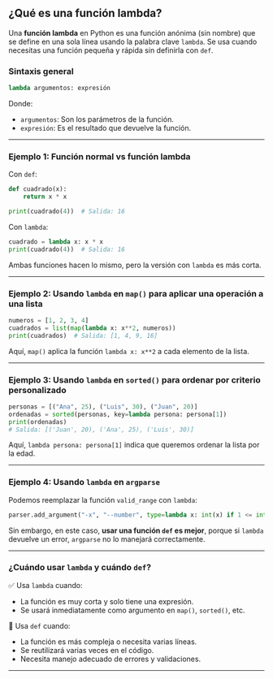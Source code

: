## **¿Qué es una función lambda?**
Una **función lambda** en Python es una función anónima (sin nombre) que se define en una sola línea usando la palabra clave `lambda`. Se usa cuando necesitas una función pequeña y rápida sin definirla con `def`.

### **Sintaxis general**
```python
lambda argumentos: expresión
```
Donde:
- `argumentos`: Son los parámetros de la función.
- `expresión`: Es el resultado que devuelve la función.

---

### **Ejemplo 1: Función normal vs función lambda**
Con `def`:
```python
def cuadrado(x):
    return x * x

print(cuadrado(4))  # Salida: 16
```
Con `lambda`:
```python
cuadrado = lambda x: x * x
print(cuadrado(4))  # Salida: 16
```
Ambas funciones hacen lo mismo, pero la versión con `lambda` es más corta.

---

### **Ejemplo 2: Usando `lambda` en `map()` para aplicar una operación a una lista**
```python
numeros = [1, 2, 3, 4]
cuadrados = list(map(lambda x: x**2, numeros))
print(cuadrados)  # Salida: [1, 4, 9, 16]
```
Aquí, `map()` aplica la función `lambda x: x**2` a cada elemento de la lista.

---

### **Ejemplo 3: Usando `lambda` en `sorted()` para ordenar por criterio personalizado**
```python
personas = [("Ana", 25), ("Luis", 30), ("Juan", 20)]
ordenadas = sorted(personas, key=lambda persona: persona[1])
print(ordenadas)  
# Salida: [('Juan', 20), ('Ana', 25), ('Luis', 30)]
```
Aquí, `lambda persona: persona[1]` indica que queremos ordenar la lista por la edad.

---

### **Ejemplo 4: Usando `lambda` en `argparse`**
Podemos reemplazar la función `valid_range` con `lambda`:
```python
parser.add_argument("-x", "--number", type=lambda x: int(x) if 1 <= int(x) <= 100 else argparse.ArgumentTypeError("Número fuera de rango"))
```
Sin embargo, en este caso, **usar una función `def` es mejor**, porque si `lambda` devuelve un error, `argparse` no lo manejará correctamente.

---

### **¿Cuándo usar `lambda` y cuándo `def`?**
✅ Usa `lambda` cuando:
- La función es muy corta y solo tiene una expresión.  
- Se usará inmediatamente como argumento en `map()`, `sorted()`, etc.  

🚨 Usa `def` cuando:
- La función es más compleja o necesita varias líneas.  
- Se reutilizará varias veces en el código.  
- Necesita manejo adecuado de errores y validaciones.  

---
